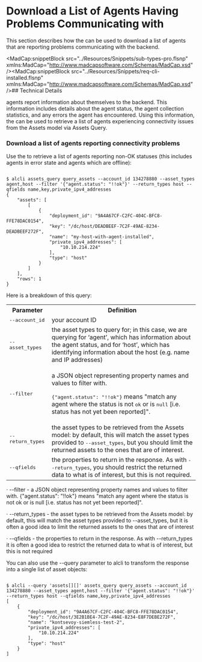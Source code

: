 <h1>Download a List of Agents Having Problems Communicating with <MadCap:variable name="SDKVariables.Company" xmlns:MadCap="http://www.madcapsoftware.com/Schemas/MadCap.xsd" /></h1><p>This section describes how the <MadCap:variable name="SDKVariables.CLI" xmlns:MadCap="http://www.madcapsoftware.com/Schemas/MadCap.xsd" /> can be used to download a list of agents that are reporting problems communicating with the <MadCap:variable name="SDKVariables.Company" xmlns:MadCap="http://www.madcapsoftware.com/Schemas/MadCap.xsd" /> backend.</p>

<MadCap:snippetBlock src="../Resources/Snippets/sub-types-pro.flsnp" xmlns:MadCap="http://www.madcapsoftware.com/Schemas/MadCap.xsd" /><MadCap:snippetBlock src="../Resources/Snippets/req-cli-installed.flsnp" xmlns:MadCap="http://www.madcapsoftware.com/Schemas/MadCap.xsd" />## Technical Details

<p>
  <MadCap:variable name="SDKVariables.Company" xmlns:MadCap="http://www.madcapsoftware.com/Schemas/MadCap.xsd" /> agents report information about themselves to the <MadCap:variable name="SDKVariables.Company" xmlns:MadCap="http://www.madcapsoftware.com/Schemas/MadCap.xsd" /> backend. This information includes details about the agent status, the agent collection statistics, and any errors the agent has encountered. Using this information, the <MadCap:variable name="SDKVariables.CLI" xmlns:MadCap="http://www.madcapsoftware.com/Schemas/MadCap.xsd" /> can be used to retrieve a list of agents experiencing connectivity issues from the Assets model via Assets Query.</p>

### Download a list of agents reporting connectivity problems

<p>Use the <MadCap:variable name="SDKVariables.CLI" xmlns:MadCap="http://www.madcapsoftware.com/Schemas/MadCap.xsd" /> to retrieve a list of agents reporting non-OK statuses (this includes agents in error state and agents which are offline):</p>

```

$ alcli assets_query query_assets --account_id 134278880 --asset_types agent,host --filter '{"agent.status": "!!ok"}' --return_types host --qfields name,key,private_ipv4_addresses
{
	"assets": [
		[
			{
				"deployment_id": "9A4A67CF-C2FC-404C-BFC8-FFE78DAC0154",
				"key": "/dc/host/DEADBEEF-7C2F-49AE-8234-DEADBEEF272F",
				"name": "my-host-with-agent-installed",
				"private_ipv4_addresses": [
					"10.10.214.224"
				],
				"type": "host"
			}
		]
	],
	"rows": 1
}
```

Here is a breakdown of this query:

<table style="width: 100%;">
  <col />
  <col />
  <tbody>
    <tr>
      <th>Parameter</th>
      <th>Definition</th>
    </tr>
    <tr>
      <td>
        <kbd>--account_id</kbd>
      </td>
      <td>your <MadCap:variable name="SDKVariables.Company" xmlns:MadCap="http://www.madcapsoftware.com/Schemas/MadCap.xsd" /> account ID</td>
    </tr>
    <tr>
      <td>
        <kbd>--asset_types</kbd>
      </td>
      <td>the asset types to query for; in this case, we are querying for ‘agent’, which has information about the agent status, and for ‘host’, which has identifying information about the host (e.g. name and IP addresses)</td>
    </tr>
    <tr>
      <td>
        <kbd>--filter</kbd>
      </td>
      <td>
        <p>a JSON object representing property names and values to filter with.</p>
        <p>
          <kbd>{"agent.status": "!!ok"}</kbd> means "match any agent where the status is not <kbd>ok</kbd> or is <kbd>null</kbd> [i.e. status has not yet been reported]". </p>
      </td>
    </tr>
    <tr>
      <td>
        <kbd>--return_types</kbd>
      </td>
      <td>the asset types to be retrieved from the Assets model: by default, this will match the asset types provided to <kbd>--asset_types</kbd>, but you should limit the returned assets to the ones that are of interest.</td>
    </tr>
    <tr>
      <td>
        <kbd>--qfields</kbd>
      </td>
      <td>the properties to return in the response. As with <kbd>--return_types</kbd>, you should restrict the returned data to what is of interest, but this is not required.                    </td>
    </tr>
  </tbody>
</table>
· --filter - a JSON object representing property names and values to filter with. {"agent.status": "!!ok"} means "match any agent where the status is not ok or is null [i.e. status has not yet been reported]".

· --return_types - the asset types to be retrieved from the Assets model: by default, this will match the asset types provided to --asset_types, but it is often a good idea to limit the returned assets to the ones that are of interest

· --qfields - the properties to return in the response. As with --return_types it is often a good idea to restrict the returned data to what is of interest, but this is not required

You can also use the --query parameter to alcli to transform the response into a single list of asset objects:

```

$ alcli --query 'assets[][]' assets_query query_assets --account_id 134278880 --asset_types agent,host --filter '{"agent.status": "!!ok"}' --return_types host --qfields name,key,private_ipv4_addresses
[
	{
		"deployment_id": "9A4A67CF-C2FC-404C-BFC8-FFE78DAC0154",
		"key": "/dc/host/3E2B1BE4-7C2F-49AE-8234-E8F7DEBE272F",
		"name": "kontsevoy-siemless-test-2",
		"private_ipv4_addresses": [
			"10.10.214.224"
		],
		"type": "host"
	}
]
```
